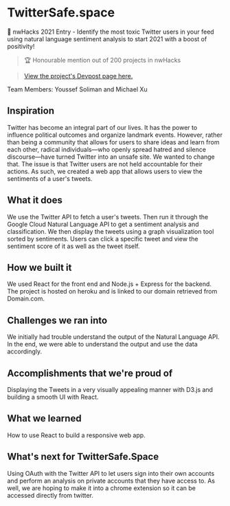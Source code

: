 # TwitterSafe.space
🏥 nwHacks 2021 Entry - Identify the most toxic Twitter users in your feed using natural language sentiment analysis to start 2021 with a boost of positivity!

> 🏆 Honourable mention out of 200 projects in nwHacks

> [View the project's Devpost page here.](https://devpost.com/software/twittersafe-space-analyze-the-timeline-of-twitter-users)

Team Members: Youssef Soliman and Michael Xu

## Inspiration
Twitter has become an integral part of our lives. It has the power to influence political outcomes and organize landmark events. However, rather than being a community that allows for users to share ideas and learn from each other, radical individuals—who openly spread hatred and silence discourse—have turned Twitter into an unsafe site. We wanted to change that. 
The issue is that Twitter users are not held accountable for their actions. As such, we created a web app that allows users to view the sentiments of a user's tweets.

## What it does
We use the Twitter API to fetch a user's tweets. Then run it through the Google Cloud Natural Language API to get a sentiment analysis and classification. We then display the tweets using a graph visualization tool sorted by sentiments. Users can click a specific tweet and view the sentiment score of it as well as the tweet itself.

## How we built it
We used React for the front end and Node.js + Express for the backend. The project is hosted on heroku and is linked to our domain retrieved from Domain.com.

## Challenges we ran into
We initially had trouble understand the output of the Natural Language API. In the end, we were able to understand the output and use the data accordingly.

## Accomplishments that we're proud of
Displaying the Tweets in a very visually appealing manner with D3.js and building a smooth UI with React.

## What we learned
How to use React to build a responsive web app. 

## What's next for TwitterSafe.Space
Using OAuth with the Twitter API to let users sign into their own accounts and perform an analysis on private accounts that they have access to. As well, we are hoping to make it into a chrome extension so it can be accessed directly from twitter.
